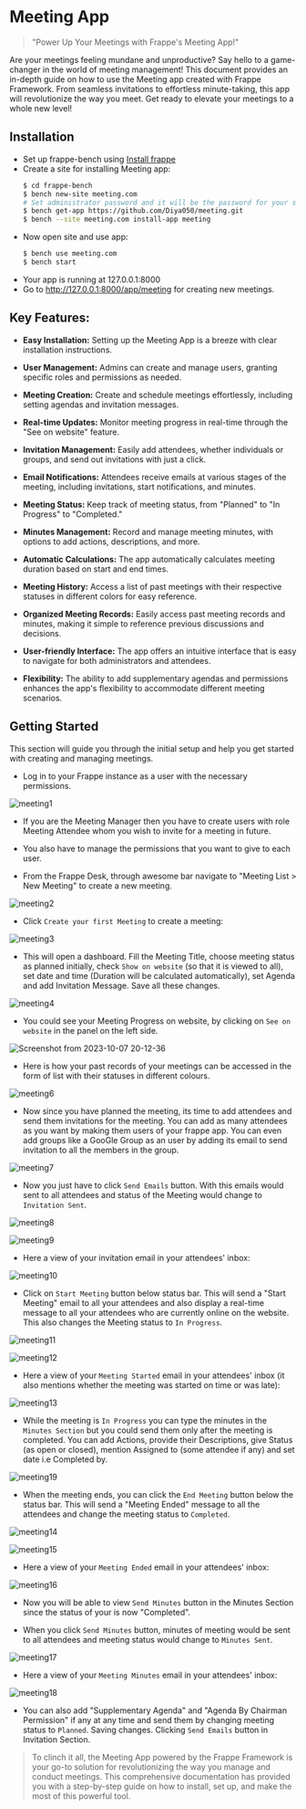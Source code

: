 # Meeting App

>"Power Up Your Meetings with Frappe's Meeting App!"

Are your meetings feeling mundane and unproductive? Say hello to a game-changer in the world of meeting management! This document provides an in-depth guide on how to use the Meeting app created with Frappe Framework. From seamless invitations to effortless minute-taking, this app will revolutionize the way you meet. Get ready to elevate your meetings to a whole new level!

## Installation

- Set up frappe-bench using [Install frappe](https://github.com/D-codE-Hub/Frappe-ERPNext-Version-14--in-Ubuntu-22.04-LTS)
- Create a site for installing Meeting app:
  ```bash
  $ cd frappe-bench
  $ bench new-site meeting.com
  # Set administrator password and it will be the password for your site with username "administrator"
  $ bench get-app https://github.com/Diya050/meeting.git
  $ bench --site meeting.com install-app meeting
  ```
- Now open site and use app:
  ```bash
  $ bench use meeting.com
  $ bench start
  ```
- Your app is running at 127.0.0.1:8000
- Go to http://127.0.0.1:8000/app/meeting for creating new meetings.

## Key Features:
- **Easy Installation:** Setting up the Meeting App is a breeze with clear installation instructions.

- **User Management:** Admins can create and manage users, granting specific roles and permissions as needed.

- **Meeting Creation:** Create and schedule meetings effortlessly, including setting agendas and invitation messages.

- **Real-time Updates:** Monitor meeting progress in real-time through the "See on website" feature.

- **Invitation Management:** Easily add attendees, whether individuals or groups, and send out invitations with just a click.

- **Email Notifications:** Attendees receive emails at various stages of the meeting, including invitations, start notifications, and minutes.

- **Meeting Status:** Keep track of meeting status, from "Planned" to "In Progress" to "Completed."

- **Minutes Management:** Record and manage meeting minutes, with options to add actions, descriptions, and more.

- **Automatic Calculations:** The app automatically calculates meeting duration based on start and end times.

- **Meeting History:** Access a list of past meetings with their respective statuses in different colors for easy reference.

- **Organized Meeting Records:** Easily access past meeting records and minutes, making it simple to reference previous discussions and decisions.

- **User-friendly Interface:** The app offers an intuitive interface that is easy to navigate for both administrators and attendees.

- **Flexibility:** The ability to add supplementary agendas and permissions enhances the app's flexibility to accommodate different meeting scenarios.


## Getting Started

This section will guide you through the initial setup and help you get started with creating and managing meetings.

- Log in to your Frappe instance as a user with the necessary permissions.
 
![meeting1](https://github.com/Diya050/meeting/assets/124448340/eaff4230-6b6f-42fc-b873-bb6aad6ff02e)


  
- If you are the Meeting Manager then you have to create users with role Meeting Attendee whom you wish to invite for a meeting in future.
  
- You also have to manage the permissions that you want to give to each user.

- From the Frappe Desk, through awesome bar navigate to "Meeting List > New Meeting" to create a new meeting.

![meeting2](https://github.com/Diya050/meeting/assets/124448340/79cb159a-6d71-4f0d-bb86-7cc5730fb050)


- Click `Create your first Meeting` to create a meeting:
  
![meeting3](https://github.com/Diya050/meeting/assets/124448340/a5585bee-012f-4217-8077-bc30f484d9a6)



- This will open a dashboard. Fill the Meeting Title, choose meeting status as planned initially, check `Show on website` (so that it is viewed to all), set date and time (Duration will be calculated automatically), set Agenda and add Invitation Message. Save all these changes.

![meeting4](https://github.com/Diya050/meeting/assets/124448340/b8c5e007-1cd0-4440-a9a0-6ffd569ab847)


- You could see your Meeting Progress on website, by clicking on `See on website` in the panel on the left side.

![Screenshot from 2023-10-07 20-12-36](https://github.com/Diya050/meeting/assets/124448340/9e53c4a1-1ebe-4bb1-9ddf-150c44cebac0)


- Here is how your past records of your meetings can be accessed in the form of list with their statuses in different colours.

![meeting6](https://github.com/Diya050/meeting/assets/124448340/dc9766a2-ea11-4ed1-9ebc-349be02cf9b8)



- Now since you have planned the meeting, its time to add attendees and send them invitations for the meeting. You can add as many attendees as you want by making them users of your frappe app. You can even add groups like a GooGle Group as an user by adding its email to send invitation to all the members in the group.

![meeting7](https://github.com/Diya050/meeting/assets/124448340/adbdfff2-570d-4380-946e-fe55ff6c03ba)



- Now you just have to click `Send Emails` button. With this emails would sent to all attendees and status of the Meeting would change to `Invitation Sent`. 

![meeting8](https://github.com/Diya050/meeting/assets/124448340/a20e126e-013e-4af3-9069-e4ed4c4a3f39)

![meeting9](https://github.com/Diya050/meeting/assets/124448340/ab396c7a-1cbb-4397-b58d-d38d0a1b6456)



- Here a view of your invitation email in your attendees' inbox:

![meeting10](https://github.com/Diya050/meeting/assets/124448340/5524638c-0009-46b5-9c35-f2618ecc61a2)



- Click on `Start Meeting` button below status bar. This will send a "Start Meeting" email to all your attendees and also display a real-time message to all your attendees who are currently online on the website. This also changes the Meeting status to `In Progress`.

![meeting11](https://github.com/Diya050/meeting/assets/124448340/a121b3af-4190-4b6e-a4d3-175e65d39c8f)

![meeting12](https://github.com/Diya050/meeting/assets/124448340/81b67315-587c-46a1-9405-b45f23d7cf27)



- Here a view of your `Meeting Started` email in your attendees' inbox (it also mentions whether the meeting was started on time or was late):

![meeting13](https://github.com/Diya050/meeting/assets/124448340/1ea34e1e-639c-4b14-bd91-b1972b963e1c)



- While the meeting is `In Progress` you can type the minutes in the `Minutes Section` but you could send them only after the meeting is completed. You can add Actions, provide their Descriptions, give Status (as open or closed), mention Assigned to (some attendee if any) and set date i.e Completed by.

![meeting19](https://github.com/Diya050/meeting/assets/124448340/8479ec8b-84c6-428f-a469-835d33a0fcdb)



- When the meeting ends, you can click the `End Meeting` button below the status bar. This will send a "Meeting Ended" message to all the attendees and change the meeting status to `Completed`.

![meeting14](https://github.com/Diya050/meeting/assets/124448340/54872239-d4e4-4fad-a5bb-cb4204704a1d)

![meeting15](https://github.com/Diya050/meeting/assets/124448340/4f212c2a-847b-41b1-a102-067e628026b5)



- Here a view of your `Meeting Ended` email in your attendees' inbox:

![meeting16](https://github.com/Diya050/meeting/assets/124448340/8a3bcc26-118b-46a3-bfce-7ed7a44d25ee)



- Now you will be able to view `Send Minutes` button in the Minutes Section since the status of your is now "Completed". 

- When you click `Send Minutes` button, minutes of meeting would be sent to all attendees and meeting status would change to `Minutes Sent`.

![meeting17](https://github.com/Diya050/meeting/assets/124448340/47783303-29a2-496d-b230-fa78250a5650)



- Here a view of your `Meeting Minutes` email in your attendees' inbox:
  
![meeting18](https://github.com/Diya050/meeting/assets/124448340/e96b09ae-2688-4be2-b353-d6be458fe50d)



- You can also add "Supplementary Agenda" and "Agenda By Chairman Permission" if any at any time and send them by changing meeting status to `Planned`. Saving changes. Clicking `Send Emails` button in Invitation Section.


> To clinch it all, the Meeting App powered by the Frappe Framework is your go-to solution for revolutionizing the way you manage and conduct meetings. This comprehensive documentation has provided you with a step-by-step guide on how to install, set up, and make the most of this powerful tool.
